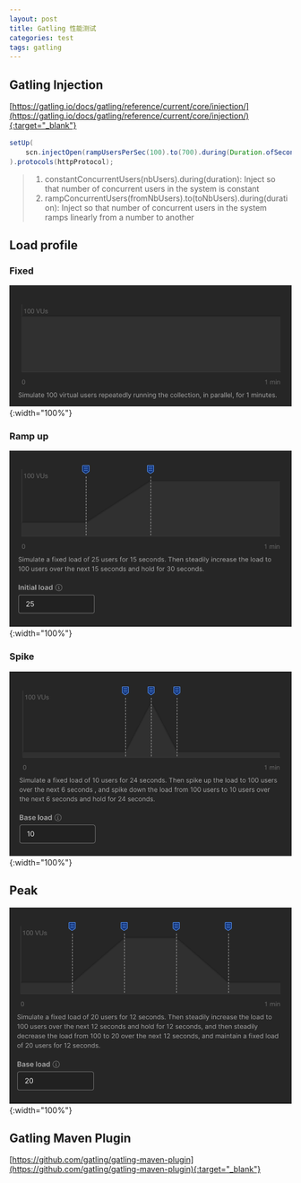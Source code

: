 ```yaml
---
layout: post
title: Gatling 性能测试
categories: test
tags: gatling
---
```


## Gatling Injection

[https://gatling.io/docs/gatling/reference/current/core/injection/](https://gatling.io/docs/gatling/reference/current/core/injection/){:target="_blank"}

```java
setUp(
    scn.injectOpen(rampUsersPerSec(100).to(700).during(Duration.ofSeconds(60)))
).protocols(httpProtocol);
```

> 1. constantConcurrentUsers(nbUsers).during(duration): Inject so that number of concurrent users in the system is constant
> 2. rampConcurrentUsers(fromNbUsers).to(toNbUsers).during(duration): Inject so that number of concurrent users in the system ramps linearly from a number to another

## Load profile

### Fixed

![Alt text](/assets/img/WX20240201-113750@2x.png){:width="100%"}

### Ramp up

![Alt text](/assets/img/WX20240201-114014@2x.png){:width="100%"}

### Spike

![Alt text](/assets/img/WX20240201-114116@2x.png){:width="100%"}

## Peak

![Alt text](/assets/img/WX20240201-114224@2x.png){:width="100%"}

## Gatling Maven Plugin

[https://github.com/gatling/gatling-maven-plugin](https://github.com/gatling/gatling-maven-plugin){:target="_blank"}
